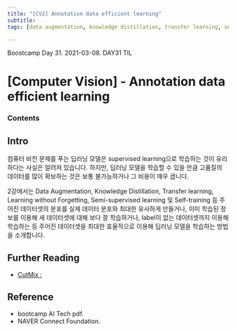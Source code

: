 ```yaml
---
title: "[CV2] Annotation data efficient learning"
subtitle: 
tags: [data augmentation, knowledge distillation, transfer learning, semi-supervised learning, self-training] 

---
```


Boostcamp Day 31. 2021-03-08.
DAY31 TIL

# [Computer Vision] - Annotation data efficient learning

### Contents


## Intro
컴퓨터 비전 문제를 푸는 딥러닝 모델은 supervised learning으로 학습하는 것이 유리하다는 사실은 알려져 있습니다.
하지만, 딥러닝 모델을 학습할 수 있을 만큼 고품질의 데이터를 많이 확보하는 것은 보통 불가능하거나 그 비용이 매우 큽니다.

2강에서는 Data Augmentation, Knowledge Distillation, Transfer learning, Learning without Forgetting, Semi-supervised learning 및 Self-training 등 주어진 데이터셋의 분포를 실제 데이터 분포와 최대한 유사하게 만들거나,
이미 학습된 정보를 이용해 새 데이터셋에 대해 보다 잘 학습하거나,
label이 없는 데이터셋까지 이용해 학습하는 등 주어진 데이터셋을 최대한 효율적으로 이용해 딥러닝 모델을 학습하는 방법을 소개합니다.


## Further Reading
- [CutMix : ](https://arxiv.org/pdf/1409.1556.pdf)

## Reference

- bootcamp AI Tech pdf.  
- NAVER Connect Foundation.

